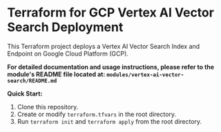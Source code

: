 # Terraform for GCP Vertex AI Vector Search Deployment

This Terraform project deploys a Vertex AI Vector Search Index and Endpoint on Google Cloud Platform (GCP).

**For detailed documentation and usage instructions, please refer to the module's README file located at: `modules/vertex-ai-vector-search/README.md`**

**Quick Start:**

1.  Clone this repository.
2.  Create or modify `terraform.tfvars` in the root directory.
3.  Run `terraform init` and `terraform apply` from the root directory.